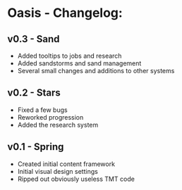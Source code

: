 # Oasis - Changelog:

## v0.3 - Sand
- Added tooltips to jobs and research
- Added sandstorms and sand management
- Several small changes and additions to other systems

## v0.2 - Stars
- Fixed a few bugs
- Reworked progression
- Added the research system

## v0.1 - Spring
- Created initial content framework
- Initial visual design settings
- Ripped out obviously useless TMT code
